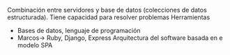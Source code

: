 Combinación entre servidores y base de datos (colecciones de datos estructurada). Tiene capacidad para resolver problemas
Herramientas
- Bases de datos, lenguaje de programación
- Marcos-> Ruby, Django, Express
Arquitectura del software basada en e modelo SPA
